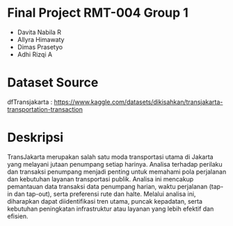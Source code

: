 # Final Project RMT-004 Group 1

- Davita Nabila R
- Allyra Himawaty
- Dimas Prasetyo
- Adhi Rizqi A

# Dataset Source
dfTransjakarta : https://www.kaggle.com/datasets/dikisahkan/transjakarta-transportation-transaction

# Deskripsi
TransJakarta merupakan salah satu moda transportasi utama di Jakarta yang melayani jutaan penumpang setiap harinya.
Analisa terhadap perilaku dan transaksi penumpang menjadi penting untuk memahami pola perjalanan dan kebutuhan layanan transportasi publik.
Analisa ini mencakup pemantauan data transaksi data penumpang harian, waktu perjalanan (tap-in dan tap-out), serta preferensi rute dan halte. 
Melalui analisa ini, diharapkan dapat diidentifikasi tren utama, puncak kepadatan, serta kebutuhan peningkatan infrastruktur atau layanan yang lebih efektif dan efisien.
